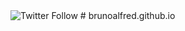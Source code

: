 <img alt="Twitter Follow" src="https://img.shields.io/twitter/follow/alfredy_bruno?style=social">
# brunoalfred.github.io

